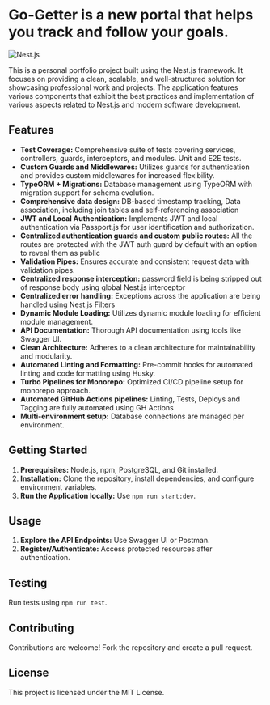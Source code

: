 # Go-Getter is a new portal that helps you track and follow your goals.

![Nest.js](https://nestjs.com/img/logo_text.svg)

This is a personal portfolio project built using the Nest.js framework. It focuses on providing a clean, scalable, and well-structured solution for showcasing professional work and projects. The application features various components that exhibit the best practices and implementation of various aspects related to Nest.js and modern software development.

## Features

- **Test Coverage:** Comprehensive suite of tests covering services, controllers, guards, interceptors, and modules. Unit and E2E tests.
- **Custom Guards and Middlewares:** Utilizes guards for authentication and provides custom middlewares for increased flexibility.
- **TypeORM + Migrations:** Database management using TypeORM with migration support for schema evolution.
- **Comprehensive data design:** DB-based timestamp tracking, Data association, including join tables and self-referencing association
- **JWT and Local Authentication:** Implements JWT and local authentication via Passport.js for user identification and authorization.
- **Centralized authentication guards and custom public routes:** All the routes are protected with the JWT auth guard by default with an option to reveal them as public
- **Validation Pipes:** Ensures accurate and consistent request data with validation pipes.
- **Centralized response interception:** password field is being stripped out of response body using global Nest.js interceptor
- **Centralized error handling:** Exceptions across the application are being handled using Nest.js Filters
- **Dynamic Module Loading:** Utilizes dynamic module loading for efficient module management.
- **API Documentation:** Thorough API documentation using tools like Swagger UI.
- **Clean Architecture:** Adheres to a clean architecture for maintainability and modularity.
- **Automated Linting and Formatting:** Pre-commit hooks for automated linting and code formatting using Husky.
- **Turbo Pipelines for Monorepo:** Optimized CI/CD pipeline setup for monorepo approach.
- **Automated GitHub Actions pipelines:** Linting, Tests, Deploys and Tagging are fully automated using GH Actions
- **Multi-environment setup:** Database connections are managed per environment.

## Getting Started

1. **Prerequisites:** Node.js, npm, PostgreSQL, and Git installed.
2. **Installation:** Clone the repository, install dependencies, and configure environment variables.
3. **Run the Application locally:** Use `npm run start:dev`.

## Usage

1. **Explore the API Endpoints:** Use Swagger UI or Postman.
2. **Register/Authenticate:** Access protected resources after authentication.

## Testing

Run tests using `npm run test`.

## Contributing

Contributions are welcome! Fork the repository and create a pull request.

## License

This project is licensed under the MIT License.